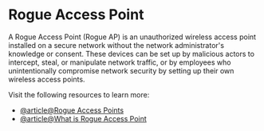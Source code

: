# Rogue Access Point

A Rogue Access Point (Rogue AP) is an unauthorized wireless access point installed on a secure network without the network administrator's knowledge or consent. These devices can be set up by malicious actors to intercept, steal, or manipulate network traffic, or by employees who unintentionally compromise network security by setting up their own wireless access points.

Visit the following resources to learn more:

- [@article@Rogue Access Points](https://www.khanacademy.org/computing/computers-and-internet/xcae6f4a7ff015e7d:online-data-security/xcae6f4a7ff015e7d:cyber-attacks/a/rogue-access-points-mitm-attacks)
- [@article@What is Rogue Access Point](https://pentescope.com/rogue-access-point-detection-and-prevention/)
